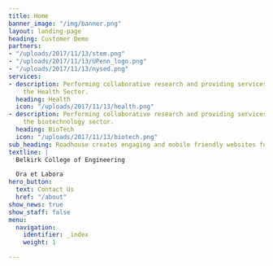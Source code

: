 ```yaml
---
title: Home
banner_image: "/img/banner.png"
layout: landing-page
heading: Customer Demo
partners:
- "/uploads/2017/11/13/stem.png"
- "/uploads/2017/11/13/UPenn_logo.png"
- "/uploads/2017/11/13/nysed.png"
services:
- description: Performing collaborative research and providing services to support
    the Health Sector.
  heading: Health
  icon: "/uploads/2017/11/13/health.png"
- description: Performing collaborative research and providing services to support
    the biotechnology sector.
  heading: BioTech
  icon: "/uploads/2017/11/13/biotech.png"
sub_heading: Roadhouse creates engaging and mobile friendly websites for your business.
textline: |
  Belkirk College of Engineering

  Ora et Labora
hero_button:
  text: Contact Us
  href: "/about"
show_news: true
show_staff: false
menu:
  navigation:
    identifier: _index
    weight: 1

---
```


